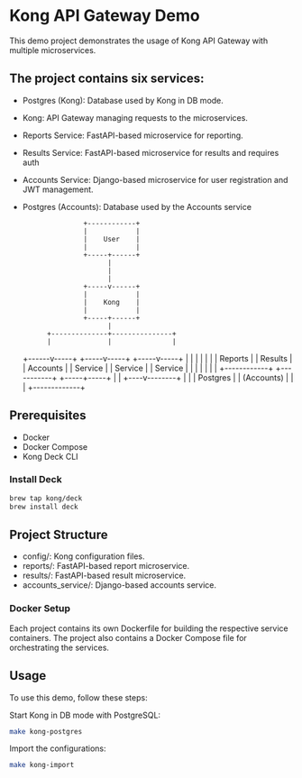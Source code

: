 # Kong API Gateway Demo

This demo project demonstrates the usage of Kong API Gateway with multiple microservices.
## The project contains six services:
 
- Postgres (Kong): Database used by Kong in DB mode.
- Kong: API Gateway managing requests to the microservices.
- Reports Service: FastAPI-based microservice for reporting.
- Results Service: FastAPI-based microservice for results and requires auth
- Accounts Service: Django-based microservice for user registration and JWT management.
- Postgres (Accounts): Database used by the Accounts service


                     +------------+ 
                     |            |
                     |    User    |
                     |            |
                     +-----+------+
                           |
                           |
                           |
                     +-----v------+
                     |            |
                     |    Kong    |  
                     |            |
                     +-----+------+
                           |
            +--------------+---------------+
            |              |               |
     +------v-----+  +-----v-----+   +-----v-----+
     |            |  |           |   |           |
     |  Reports   |  |  Results  |   | Accounts  |
     |  Service   |  |  Service  |   |  Service  |
     |            |  |           |   |           |
     +------------+  +-----------+   +-----+-----+
                                            |
                                            |
                                       +----v--------+
                                       |             |
                                       |  Postgres   |
                                       |  (Accounts) |
                                       |             |
                                       +-------------+




## Prerequisites
* Docker
* Docker Compose
* Kong Deck CLI

### Install Deck
```bash
brew tap kong/deck
brew install deck
```


## Project Structure
* config/: Kong configuration files.
* reports/: FastAPI-based report microservice.
* results/: FastAPI-based result microservice.
* accounts_service/: Django-based accounts service.


### Docker Setup
Each project contains its own Dockerfile for building the respective service containers. The project also contains a Docker Compose file for orchestrating the services.

## Usage
To use this demo, follow these steps:

Start Kong in DB mode with PostgreSQL:
```bash
make kong-postgres
```

Import the configurations:
```bash
make kong-import
```

